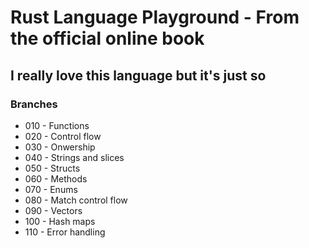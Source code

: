 # Rust Language Playground - From the official online book

## I really love this language but it's just so

### Branches

- 010 - Functions
- 020 - Control flow
- 030 - Onwership
- 040 - Strings and slices
- 050 - Structs
- 060 - Methods
- 070 - Enums
- 080 - Match control flow
- 090 - Vectors
- 100 - Hash maps
- 110 - Error handling